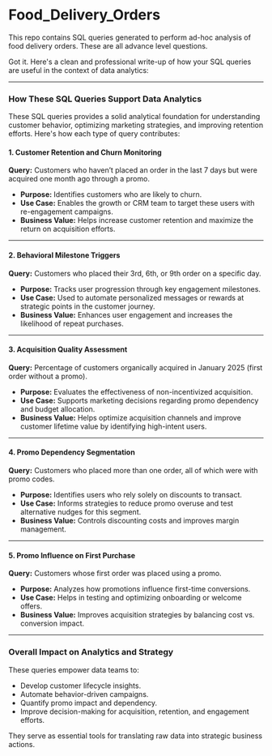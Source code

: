 # Food_Delivery_Orders
This repo contains SQL queries generated to perform ad-hoc analysis of food delivery orders. These are all advance level questions.

Got it. Here's a clean and professional write-up of how your SQL queries are useful in the context of data analytics:

---

### How These SQL Queries Support Data Analytics

These SQL queries provides a solid analytical foundation for understanding customer behavior, optimizing marketing strategies, and improving retention efforts. 
Here's how each type of query contributes:

#### 1. Customer Retention and Churn Monitoring  
**Query:** Customers who haven’t placed an order in the last 7 days but were acquired one month ago through a promo.

- **Purpose:** Identifies customers who are likely to churn.
- **Use Case:** Enables the growth or CRM team to target these users with re-engagement campaigns.
- **Business Value:** Helps increase customer retention and maximize the return on acquisition efforts.

---

#### 2. Behavioral Milestone Triggers  
**Query:** Customers who placed their 3rd, 6th, or 9th order on a specific day.

- **Purpose:** Tracks user progression through key engagement milestones.
- **Use Case:** Used to automate personalized messages or rewards at strategic points in the customer journey.
- **Business Value:** Enhances user engagement and increases the likelihood of repeat purchases.

---

#### 3. Acquisition Quality Assessment  
**Query:** Percentage of customers organically acquired in January 2025 (first order without a promo).

- **Purpose:** Evaluates the effectiveness of non-incentivized acquisition.
- **Use Case:** Supports marketing decisions regarding promo dependency and budget allocation.
- **Business Value:** Helps optimize acquisition channels and improve customer lifetime value by identifying high-intent users.

---

#### 4. Promo Dependency Segmentation  
**Query:** Customers who placed more than one order, all of which were with promo codes.

- **Purpose:** Identifies users who rely solely on discounts to transact.
- **Use Case:** Informs strategies to reduce promo overuse and test alternative nudges for this segment.
- **Business Value:** Controls discounting costs and improves margin management.

---

#### 5. Promo Influence on First Purchase  
**Query:** Customers whose first order was placed using a promo.

- **Purpose:** Analyzes how promotions influence first-time conversions.
- **Use Case:** Helps in testing and optimizing onboarding or welcome offers.
- **Business Value:** Improves acquisition strategies by balancing cost vs. conversion impact.

---

### Overall Impact on Analytics and Strategy

These queries empower data teams to:
- Develop customer lifecycle insights.
- Automate behavior-driven campaigns.
- Quantify promo impact and dependency.
- Improve decision-making for acquisition, retention, and engagement efforts.

They serve as essential tools for translating raw data into strategic business actions.
